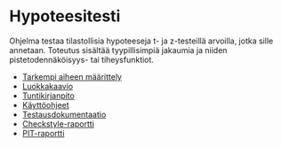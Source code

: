 ﻿# Hypoteesitesti
Ohjelma testaa tilastollisia hypoteeseja t- ja z-testeillä arvoilla, jotka sille annetaan. Toteutus sisältää tyypillisimpiä jakaumia ja niiden pistetodennäköisyys- tai tiheysfunktiot.

* [Tarkempi aiheen määrittely](dokumentointi/aihemaarittely.md)
* [Luokkakaavio](dokumentointi/aiheenKuvausJaRakenne.md)
* [Tuntikirjanpito](dokumentointi/tuntikirjanpito.md)
* [Käyttöohjeet](dokumentointi/kayttohjeet.md)
* [Testausdokumentaatio](dokumentointi/testausdokumentti.md)
* [Checkstyle-raportti](https://htmlpreview.github.io/?https://github.com/lecromine/hypoteesitesti/blob/master/dokumentointi/site/checkstyle.html)
* [PIT-raportti](https://htmlpreview.github.io/?https://github.com/lecromine/hypoteesitesti/blob/master/dokumentointi/pit/index.html)